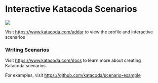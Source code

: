 # Interactive Katacoda Scenarios

[![](http://shields.katacoda.com/katacoda/addar/count.svg)](https://www.katacoda.com/addar "Get your profile on Katacoda.com")

Visit https://www.katacoda.com/addar to view the profile and interactive scenarios

### Writing Scenarios
Visit https://www.katacoda.com/docs to learn more about creating Katacoda scenarios

For examples, visit https://github.com/katacoda/scenario-example

